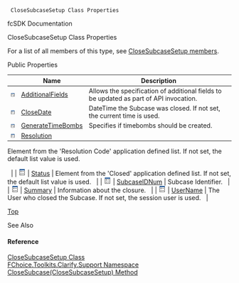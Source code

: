 ﻿     CloseSubcaseSetup Class Properties                                                   

fcSDK Documentation

CloseSubcaseSetup Class Properties

For a list of all members of this type, see [CloseSubcaseSetup members](FChoice.Toolkits.Clarify~FChoice.Toolkits.Clarify.Support.CloseSubcaseSetup_members.md).

Public Properties

|   | Name | Description |
| --- | --- | --- |
| ![Public Property](dotnetimages/publicProperty.png) | [AdditionalFields](FChoice.Toolkits.Clarify~FChoice.Toolkits.Clarify.Support.CloseSubcaseSetup~AdditionalFields.md) | Allows the specification of additional fields to be updated as part of API invocation.   |
| ![Public Property](dotnetimages/publicProperty.png) | [CloseDate](FChoice.Toolkits.Clarify~FChoice.Toolkits.Clarify.Support.CloseSubcaseSetup~CloseDate.md) | DateTime the Subcase was closed. If not set, the current time is used.   |
| ![Public Property](dotnetimages/publicProperty.png) | [GenerateTimeBombs](FChoice.Toolkits.Clarify~FChoice.Toolkits.Clarify.Support.CloseSubcaseSetup~GenerateTimeBombs.md) | Specifies if timebombs should be created.   |
| ![Public Property](dotnetimages/publicProperty.png) | [Resolution](FChoice.Toolkits.Clarify~FChoice.Toolkits.Clarify.Support.CloseSubcaseSetup~Resolution.md) | 
Element from the 'Resolution Code' application defined list. If not set, the default list value is used.

  |
| ![Public Property](dotnetimages/publicProperty.png) | [Status](FChoice.Toolkits.Clarify~FChoice.Toolkits.Clarify.Support.CloseSubcaseSetup~Status.md) | Element from the 'Closed' application defined list. If not set, the default list value is used.   |
| ![Public Property](dotnetimages/publicProperty.png) | [SubcaseIDNum](FChoice.Toolkits.Clarify~FChoice.Toolkits.Clarify.Support.CloseSubcaseSetup~SubcaseIDNum.md) | Subcase Identifier.   |
| ![Public Property](dotnetimages/publicProperty.png) | [Summary](FChoice.Toolkits.Clarify~FChoice.Toolkits.Clarify.Support.CloseSubcaseSetup~Summary.md) | Information about the closure.   |
| ![Public Property](dotnetimages/publicProperty.png) | [UserName](FChoice.Toolkits.Clarify~FChoice.Toolkits.Clarify.Support.CloseSubcaseSetup~UserName.md) | The User who closed the Subcase. If not set, the session user is used.   |

[Top](#top)

See Also

#### Reference

[CloseSubcaseSetup Class](FChoice.Toolkits.Clarify~FChoice.Toolkits.Clarify.Support.CloseSubcaseSetup.md)  
[FChoice.Toolkits.Clarify.Support Namespace](FChoice.Toolkits.Clarify~FChoice.Toolkits.Clarify.Support_namespace.md)  
[CloseSubcase(CloseSubcaseSetup) Method](FChoice.Toolkits.Clarify~FChoice.Toolkits.Clarify.Support.SupportToolkit~CloseSubcase(CloseSubcaseSetup).md)